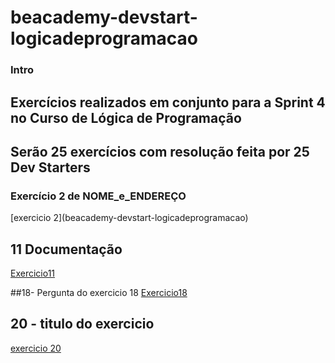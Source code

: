 
# beacademy-devstart-logicadeprogramacao


### Intro

## Exercícios realizados em conjunto para a Sprint 4 no Curso de Lógica de Programação

## Serão 25 exercícios com resolução feita por 25 Dev Starters

### Exercício 2 de NOME_e_ENDEREÇO
[exercicio 2](beacademy-devstart-logicadeprogramacao\)

## 11 Documentação
[Exercicio11](https://link-da-documentação)

##18- Pergunta do exercicio 18
[Exercicio18](https://github.com/rejota23/beacademy-devstart-logicadeprogramacao/blob/b8e5aec06ff062346ef4154e06130a7e6f6244e6/exercicio%2018.txt)

## 20 - titulo do exercicio
[exercicio 20](beacademy-devstart-logicadeprogramacao\exercicio20\exercicio20.txt)


